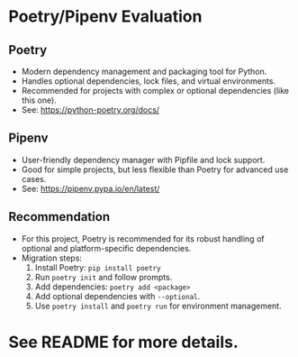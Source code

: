 # Poetry/Pipenv Evaluation

## Poetry
- Modern dependency management and packaging tool for Python.
- Handles optional dependencies, lock files, and virtual environments.
- Recommended for projects with complex or optional dependencies (like this one).
- See: https://python-poetry.org/docs/

## Pipenv
- User-friendly dependency manager with Pipfile and lock support.
- Good for simple projects, but less flexible than Poetry for advanced use cases.
- See: https://pipenv.pypa.io/en/latest/

## Recommendation
- For this project, Poetry is recommended for its robust handling of optional and platform-specific dependencies.
- Migration steps:
  1. Install Poetry: `pip install poetry`
  2. Run `poetry init` and follow prompts.
  3. Add dependencies: `poetry add <package>`
  4. Add optional dependencies with `--optional`.
  5. Use `poetry install` and `poetry run` for environment management.

# See README for more details.
